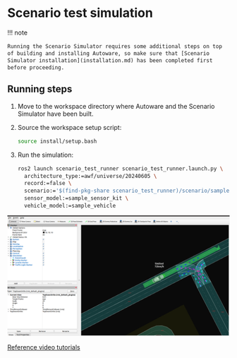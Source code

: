 # Scenario test simulation

!!! note

    Running the Scenario Simulator requires some additional steps on top of building and installing Autoware, so make sure that [Scenario Simulator installation](installation.md) has been completed first before proceeding.

## Running steps

1. Move to the workspace directory where Autoware and the Scenario Simulator have been built.

2. Source the workspace setup script:

   ```bash
   source install/setup.bash
   ```

3. Run the simulation:

   ```bash
   ros2 launch scenario_test_runner scenario_test_runner.launch.py \
     architecture_type:=awf/universe/20240605 \
     record:=false \
     scenario:='$(find-pkg-share scenario_test_runner)/scenario/sample.yaml' \
     sensor_model:=sample_sensor_kit \
     vehicle_model:=sample_vehicle
   ```

![scenario_test_runner](images/scenario_test_runner.png)

[Reference video tutorials](https://user-images.githubusercontent.com/102840938/206996920-758b62ae-270a-497c-8a72-f9e4867df695.mp4)

